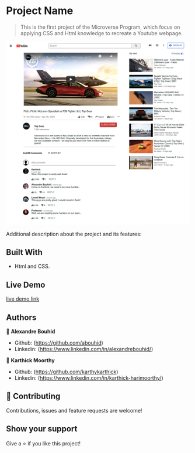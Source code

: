# Project Name

> This is the first project of the Microverse Program, which focus on applying CSS and Html knowledge to recreate a Youtube webpage.

![screenshot](./images/youtube.png)

Additional description about the project and its features:

## Built With

- Html and CSS.

## Live Demo

[live demo link](https://abouhid.github.io/youtube_project/)


## Authors

👤 **Alexandre Bouhid**

- Github: (https://github.com/abouhid)
- Linkedin: (https://www.linkedin.com/in/alexandrebouhid/)

👤 **Karthick Moorthy**

- Github: (https://github.com/karthykarthick)
- Linkedin: (https://www.linkedin.com/in/karthick-harimoorthy/)

## 🤝 Contributing

Contributions, issues and feature requests are welcome!


## Show your support

Give a ⭐️ if you like this project!
